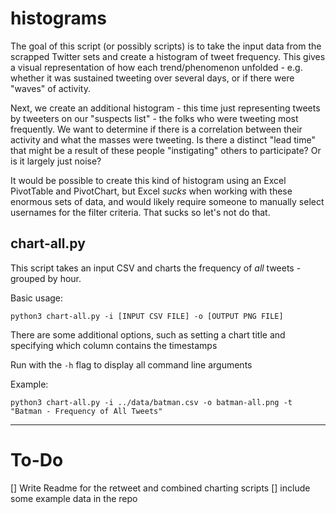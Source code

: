 # histograms

The goal of this script (or possibly scripts) is to take the input data from the scrapped Twitter sets and create a histogram of tweet frequency. This gives a visual representation of how each trend/phenomenon unfolded - e.g. whether it was sustained tweeting over several days, or if there were "waves" of activity.

Next, we create an additional histogram - this time just representing tweets by tweeters on our "suspects list" - the folks who were tweeting most frequently. We want to determine if there is a correlation between their activity and what the masses were tweeting. Is there a distinct "lead time" that might be a result of these people "instigating" others to participate? Or is it largely just noise?

It would be possible to create this kind of histogram using an Excel PivotTable and PivotChart, but Excel _sucks_ when working with these enormous sets of data, and would likely require someone to manually select usernames for the filter criteria. That sucks so let's not do that.

## chart-all.py

This script takes an input CSV and charts the frequency of _all_ tweets - grouped by hour.

Basic usage:

```
python3 chart-all.py -i [INPUT CSV FILE] -o [OUTPUT PNG FILE]
```

There are some additional options, such as setting a chart title and specifying which column contains the timestamps

Run with the `-h` flag to display all command line arguments

Example:

```
python3 chart-all.py -i ../data/batman.csv -o batman-all.png -t "Batman - Frequency of All Tweets"
```

---

# To-Do

[] Write Readme for the retweet and combined charting scripts
[] include some example data in the repo